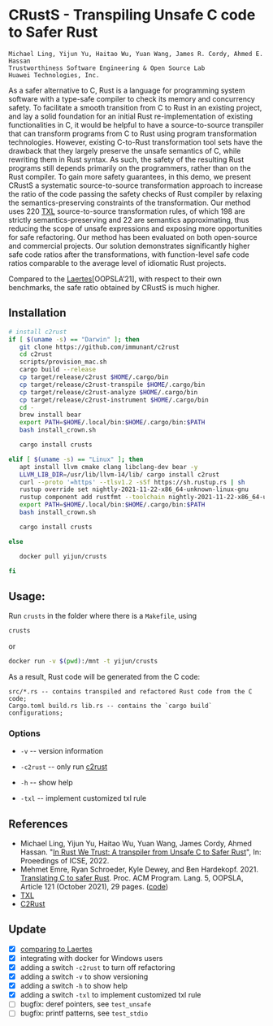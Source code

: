# CRustS - Transpiling Unsafe C code to Safer Rust

```
Michael Ling, Yijun Yu, Haitao Wu, Yuan Wang, James R. Cordy, Ahmed E. Hassan
Trustworthiness Software Engineering & Open Source Lab
Huawei Technologies, Inc.
```

As a safer alternative to C, Rust is a language for programming system software
with a type-safe compiler to check its memory and concurrency safety. To
facilitate a smooth transition from C to Rust in an existing project, and lay a
solid foundation for an initial Rust re-implementation of existing
functionalities in C, it would be helpful to have a source-to-source transpiler
that can transform programs from C to Rust using program transformation
technologies. However, existing C-to-Rust transformation tool sets have the
drawback that they largely preserve the unsafe semantics of C, while rewriting
them in Rust syntax. As such, the safety of the resulting Rust programs still
depends primarily on the programmers, rather than on the Rust compiler. To gain
more safety guarantees, in this demo, we present CRustS a systematic
source-to-source transformation approach to increase the ratio of the code
passing the safety checks of Rust compiler by relaxing the semantics-preserving
constraints of the transformation. Our method uses 220 [TXL](http://txl.ca)
source-to-source transformation rules, of which 198 are strictly
semantics-preserving and 22 are semantics approximating, thus reducing the
scope of unsafe expressions and exposing more opportunities for safe
refactoring. Our method has been evaluated on both open-source and commercial
projects. Our solution demonstrates significantly higher safe code ratios after
the transformations, with function-level safe code ratios comparable to the
average level of idiomatic Rust projects.

Compared to the [Laertes](https://doi.org/10.1145/3485498)[OOPSLA’21], with
respect to their own benchmarks, the safe ratio obtained by CRustS is much
higher.


## Installation

```bash
# install c2rust
if [ $(uname -s) == "Darwin" ]; then
   git clone https://github.com/immunant/c2rust 
   cd c2rust
   scripts/provision_mac.sh
   cargo build --release
   cp target/release/c2rust $HOME/.cargo/bin
   cp target/release/c2rust-transpile $HOME/.cargo/bin
   cp target/release/c2rust-analyze $HOME/.cargo/bin
   cp target/release/c2rust-instrument $HOME/.cargo/bin
   cd -
   brew install bear
   export PATH=$HOME/.local/bin:$HOME/.cargo/bin:$PATH
   bash install_crown.sh

   cargo install crusts

elif [ $(uname -s) == "Linux" ]; then
   apt install llvm cmake clang libclang-dev bear -y
   LLVM_LIB_DIR=/usr/lib/llvm-14/lib/ cargo install c2rust
   curl --proto '=https' --tlsv1.2 -sSf https://sh.rustup.rs | sh
   rustup override set nightly-2021-11-22-x86_64-unknown-linux-gnu
   rustup component add rustfmt --toolchain nightly-2021-11-22-x86_64-unknown-linux-gnu
   export PATH=$HOME/.local/bin:$HOME/.cargo/bin:$PATH
   bash install_crown.sh

   cargo install crusts

else

   docker pull yijun/crusts

fi
```

## Usage:

Run `crusts` in the folder where there is a `Makefile`, using

```bash
crusts
```
or 
```bash
docker run -v $(pwd):/mnt -t yijun/crusts
```

As a result, Rust code will be generated from the C code:
```
src/*.rs -- contains transpiled and refactored Rust code from the C code;
Cargo.toml build.rs lib.rs -- contains the `cargo build` configurations;
```

### Options

* `-v` -- version information

* `-c2rust` -- only run [c2rust](https://github.com/immunant/c2rust)

* `-h` -- show help 

* `-txl` -- implement customized txl rule

## References
* Michael Ling, Yijun Yu, Haitao Wu, Yuan Wang, James Cordy, Ahmed Hassan. "[In Rust We Trust: A transpiler from Unsafe C to Safer Rust](https://ieeexplore.ieee.org/document/9793767)", In: Proeedings of ICSE, 2022. 
* Mehmet Emre, Ryan Schroeder, Kyle Dewey, and Ben Hardekopf. 2021. [Translating C to safer Rust](https://doi.org/10.1145/3485498). Proc. ACM Program. Lang. 5, OOPSLA, Article 121 (October 2021), 29 pages. ([code](https://zenodo.org/record/5442253#.Y61WJtXP3iB))
* [TXL](https://github.com/CordyJ/OpenTxl)
* [C2Rust](https://github.com/immunant/c2rust)


## Update

- [x] [comparing to Laertes](https://trusted-programming.github.io/articles/work-in-progress/Tools/CRustS.html)
- [x] integrating with docker for Windows users
- [x] adding a switch `-c2rust` to turn off refactoring
- [x] adding a switch `-v` to show versioning
- [x] adding a switch `-h` to show help
- [x] adding a switch `-txl` to implement customized txl rule
- [ ] bugfix: deref pointers, see `test_unsafe`
- [ ] bugfix: printf patterns, see `test_stdio`
